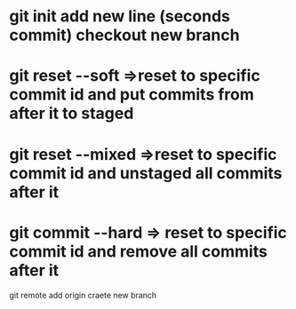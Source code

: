 git init
add new line (seconds commit)
checkout new branch
=============
git reset --soft <commit id> =>reset to specific commit id and put commits from after it to staged
=========
git reset --mixed <commit id> =>reset to specific commit id and unstaged all commits after it
=======
git commit --hard <commit id> => reset to specific commit id and remove all commits after it
===============
git remote add origin <repo-url>
craete new branch